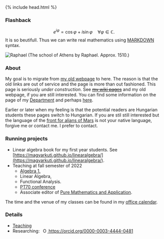 {% include head.html %}

### Flashback
$$e^{i\varphi}=\cos\varphi + i\sin\varphi\quad\forall \varphi\in\mathbb{C}.$$ 
It is so beutifull. 
Thus we can write real mathematics using 
[MARKDOWN](https://medium.com/@taylorhxu/markdown-for-dummies-a24e982b8e85) 
syntax. 

![Raphael](http://web.uni-corvinus.hu/magyarkuti/raphael.jpg)
(The school of Athens by Raphael. Approx. 1510.)

### About
My goal is to migrate from [my old webpage](http://web.uni-corvinus.hu/magyarkuti/) to here.
The reason is that the old links are out of service and the page is more than out fashioned.
This page is seriously *under construction*. 
See ~~[my wiki pages](http://146.110.110.35/mediawiki/index.php/Main_Page)~~ and my old webpage, if you are still interested.
You can find some information on the page of my [Department](http://web.uni-corvinus.hu/math/) and perhaps [here](https://www.uni-corvinus.hu/fooldal/egyetemunkrol/tanszekek/matematika-tanszek/).

Earlier or later when my feeling is that the potential readers are Hungarian students these pages switch to Hungarian.
If you are stil still interested but the language of the [front for alians of Mars](https://en.wikipedia.org/wiki/The_Martians_(scientists)) is not your native language, forgive me or contact me. I prefer to contact.

### Running projects
- Linear algebra book for my first year students. See [https://magyarkuti.github.io/linearalgebra/](https://magyarkuti.github.io/linearalgebra/).
- Teaching at fall semester of 2022
  - [Algebra 1.](https://magyarkuti.github.io/algebra-1/)
  - Linear Algebra,
  - Functional Analysis.
  - [PT70 conference](https://magyarkuti.github.io/pt70)
  - Associate editor of [Pure Mathematics and Application](https://sciendo.com/journal/PUMA).

The time and the venue of my classes can be found in my [office calendar](https://calendar.google.com/calendar/embed?src=q3p3rt597a1cdvf2ulafbdpbio%40group.calendar.google.com&ctz=Europe%2FBudapest).

### Details
- [Teaching](teaching.md)
- Researching:
    <a
    id="cy-effective-orcid-url"
    class="underline"
     href="https://orcid.org/0000-0003-4444-0481"
     target="orcid.widget"
     rel="me noopener noreferrer"
     style="vertical-align: top">
     <img
        src="https://orcid.org/sites/default/files/images/orcid_16x16.png"
        style="width: 1em; margin-inline-start: 0.5em"
        alt="ORCID iD icon"/>
      https://orcid.org/0000-0003-4444-0481
    </a>
    
<!---
  - Auction theory [DOI:10.14267/cb.2018k02](http://unipub.lib.uni-corvinus.hu/3651/),
-->
